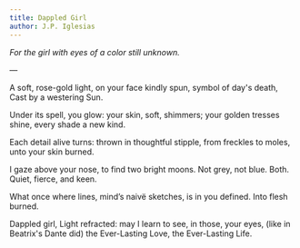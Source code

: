 ```yaml
---
title: Dappled Girl
author: J.P. Iglesias
---
```


*For the girl with eyes*
*of a color still unknown.*

—

A soft, rose-gold light,
on your face kindly spun,
symbol of day's death,
Cast by a westering Sun.

Under its spell, you glow:
your skin, soft, shimmers;
your golden tresses shine,
every shade a new kind.

Each detail alive turns:
thrown in thoughtful stipple,
from freckles to moles,
unto your skin burned.

I gaze above your nose,
to find two bright moons.
Not grey, not blue. Both.
Quiet, fierce, and keen.

What once where lines,
mind’s naivë sketches,
is in you defined.
Into flesh burned.

Dappled girl,
Light refracted:
may I learn to see,
in those, your eyes,
(like in Beatrix's Dante did)
the Ever-Lasting Love,
the Ever-Lasting Life.